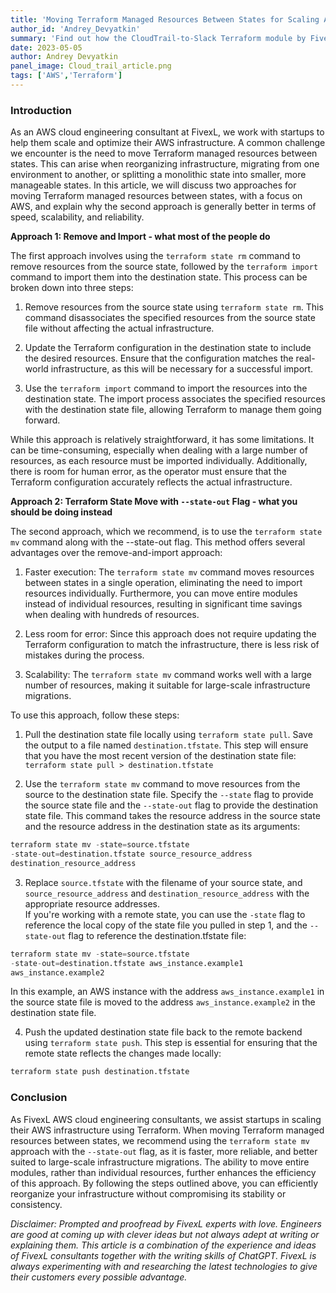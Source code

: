 ```yaml
---
title: 'Moving Terraform Managed Resources Between States for Scaling AWS Infrastructure in Startups'
author_id: 'Andrey_Devyatkin'
summary: 'Find out how the CloudTrail-to-Slack Terraform module by FivexL solves problems for startups and small teams.'
date: 2023-05-05
author: Andrey Devyatkin
panel_image: Cloud_trail_article.png
tags: ['AWS','Terraform']
---
```

### Introduction

As an AWS cloud engineering consultant at FivexL, we work with startups to help them scale and optimize their AWS infrastructure. A common challenge we encounter is the need to move Terraform managed resources between states. This can arise when reorganizing infrastructure, migrating from one environment to another, or splitting a monolithic state into smaller, more manageable states. In this article, we will discuss two approaches for moving Terraform managed resources between states, with a focus on AWS, and explain why the second approach is generally better in terms of speed, scalability, and reliability.

**Approach 1: Remove and Import - what most of the people do**

The first approach involves using the ```terraform state rm``` command to remove resources from the source state, followed by the ```terraform import``` command to import them into the destination state. This process can be broken down into three steps:

1.  Remove resources from the source state using ```terraform state rm```. This command disassociates the specified resources from the source state file without affecting the actual infrastructure.

2.  Update the Terraform configuration in the destination state to include the desired resources. Ensure that the configuration matches the real-world infrastructure, as this will be necessary for a successful import.

3.  Use the ```terraform import``` command to import the resources into the destination state. The import process associates the specified resources with the destination state file, allowing Terraform to manage them going forward.

While this approach is relatively straightforward, it has some limitations. It can be time-consuming, especially when dealing with a large number of resources, as each resource must be imported individually. Additionally, there is room for human error, as the operator must ensure that the Terraform configuration accurately reflects the actual infrastructure.

**Approach 2: Terraform State Move with ```--state-out``` Flag - what you should be doing instead**

The second approach, which we recommend, is to use the ```terraform state mv``` command along with the --state-out flag. This method offers several advantages over the remove-and-import approach:

1.  Faster execution: The ```terraform state mv``` command moves resources between states in a single operation, eliminating the need to import resources individually. Furthermore, you can move entire modules instead of individual resources, resulting in significant time savings when dealing with hundreds of resources.

2.  Less room for error: Since this approach does not require updating the Terraform configuration to match the infrastructure, there is less risk of mistakes during the process.

3.  Scalability: The ```terraform state mv``` command works well with a large number of resources, making it suitable for large-scale infrastructure migrations.

To use this approach, follow these steps:

1.  Pull the destination state file locally using ```terraform state pull```. Save the output to a file named ```destination.tfstate```. This step will ensure that you have the most recent version of the destination state file:  
```terraform state pull > destination.tfstate```

2.  Use the ```terraform state mv``` command to move resources from the source to the destination state file. Specify the ```--state``` flag to provide the source state file and the   ```--state-out``` flag to provide the destination state file. This command takes the resource address in the source state and the resource address in the destination state as its arguments:  
```python
terraform state mv -state=source.tfstate 
-state-out=destination.tfstate source_resource_address 
destination_resource_address
```

3.  Replace ```source.tfstate``` with the filename of your source state, and ```source_resource_address``` and ```destination_resource_address``` with the appropriate resource addresses.\
    If you're working with a remote state, you can use the ```-state``` flag to reference the local copy of the state file you pulled in step 1, and the ```--state-out``` flag to reference the destination.tfstate file: 
```python 
terraform state mv -state=source.tfstate  
-state-out=destination.tfstate aws_instance.example1  
aws_instance.example2
```
  In this example, an AWS instance with the address ```aws_instance.example1``` in the source state file is moved to the address ```aws_instance.example2``` in the destination state file.

4.  Push the updated destination state file back to the remote backend using ```terraform state push```. This step is essential for ensuring that the remote state reflects the changes made locally:  
```python
terraform state push destination.tfstate
```

### Conclusion

As FivexL AWS cloud engineering consultants, we assist startups in scaling their AWS infrastructure using Terraform. When moving Terraform managed resources between states, we recommend using the ```terraform state mv``` approach with the ```--state-out``` flag, as it is faster, more reliable, and better suited to large-scale infrastructure migrations. The ability to move entire modules, rather than individual resources, further enhances the efficiency of this approach. By following the steps outlined above, you can efficiently reorganize your infrastructure without compromising its stability or consistency.

*Disclaimer: Prompted and proofread by FivexL experts with love. Engineers are good at coming up with clever ideas but not always adept at writing or explaining them. This article is a combination of the experience and ideas of FivexL consultants together with the writing skills of ChatGPT. FivexL is always experimenting with and researching the latest technologies to give their customers every possible advantage.*
